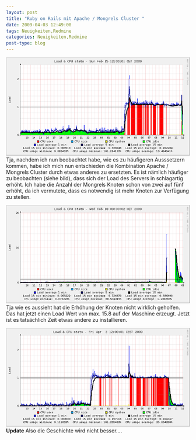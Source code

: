```yaml
---
layout: post
title: "Ruby on Rails mit Apache / Mongrels Cluster "
date: 2009-04-03 12:49:00
tags: Neuigkeiten,Redmine
categories: Neuigkeiten,Redmine
post-type: blog
---
```

![Load](/files/load.png)
Tja, nachdem ich nun beobachtet habe, wie es zu häufigeren Ausssetzern kommen, habe ich mich nun entschieden die Kombination Apache / Mongrels 
Cluster durch etwas anderes zu ersetzten. Es ist nämlich häufiger zu beobachten (siehe bild), dass sich der Load des Servers in schlagartig 
erhöht. Ich habe die Anzahl der Mongrels Knoten schon von zwei auf fünf erhöht, da ich vermutete, dass es notwendig ist 
mehr Knoten zur Verfügung zu stellen.

![Load am 18.02.2009](/files/load20090218.png)
Tja wie es aussieht hat die Erhöhung der Knoten nicht wirklich geholfen. Das hat jetzt einen Load Wert von max. 15.8 auf der Maschine erzeugt.
Jetzt ist es tatsächlich Zeit etwas andere zu installieren.

![Load am 03.04.2009](/files/redmine-load-20090403.png)
**Update** Also die Geschichte wird nicht besser....
